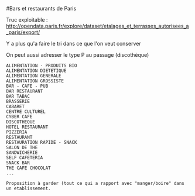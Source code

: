 #Bars et restaurants de Paris

Truc exploitable : http://opendata.paris.fr/explore/dataset/etalages_et_terrasses_autorisees_a_paris/export/

Y a plus qu'a faire le tri dans ce que l'on veut conserver

On peut aussi adresser le type P au passage (discothèque)

```
ALIMENTATION - PRODUITS BIO 
ALIMENTATION DIETETIQUE
ALIMENTATION GENERALE
ALIMENTATION GROSSISTE
BAR - CAFE - PUB
BAR RESTAURANT
BAR TABAC
BRASSERIE
CABARET
CENTRE CULTUREL
CYBER CAFE
DISCOTHEQUE
HOTEL RESTAURANT
PIZZERIA
RESTAURANT
RESTAURATION RAPIDE - SNACK
SALON DE THE
SANDWICHERIE
SELF CAFETERIA
SNACK BAR
THE CAFE CHOCOLAT
...

Proposition à garder (tout ce qui a rapport avec "manger/boire" dans un etablissement.
